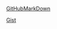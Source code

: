 [GitHubMarkDown](https://guides.github.com/features/mastering-markdown/)

[Gist](https://gist.github.com/)
